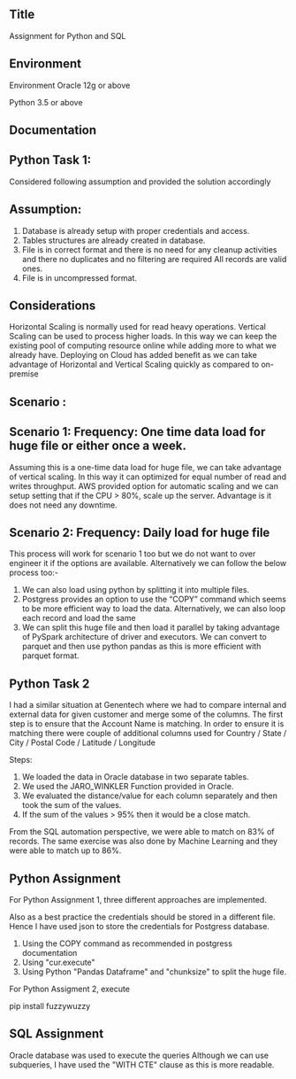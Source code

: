 
## Title

Assignment for Python and SQL



## Environment 

Environment 
Oracle 12g or above

Python 3.5 or above



## Documentation

## Python Task 1:
Considered following assumption and provided the solution accordingly

## Assumption: 
1.	Database is already setup with proper credentials and access.
2.	Tables structures are already created in database.
3.	File is in correct format and there is no need for any cleanup activities and there no duplicates and no filtering are required All records are valid ones. 
4.	File is in uncompressed format. 

## Considerations 
Horizontal Scaling is normally used for read heavy operations. Vertical Scaling can be used to process higher loads.  In this way we can keep the existing pool of computing resource online while adding more to what we already have.
Deploying on Cloud has added benefit as we can take advantage of Horizontal and Vertical Scaling quickly as compared to on-premise

## Scenario : 


## Scenario 1: Frequency:  One time data load for huge file or either once a week. 
Assuming this is a one-time data load for huge file, we can take advantage of vertical scaling. In this way it can optimized for equal number of read and writes throughput. 
AWS provided option for automatic scaling and we can setup setting that if the CPU > 80%, scale up the server.  Advantage is it does not need any downtime.

## Scenario 2: Frequency:  Daily load for huge file
This process will work for scenario 1 too but we do not want to over engineer it if the options are available.  Alternatively we can follow the below process too:-
1.	We can also load using python by splitting it into multiple files.
2.	Postgress provides an option to use the “COPY” command which seems to be more efficient way to load the data. Alternatively, we can also loop each record and load the same
3.	We can split this huge file and then load it parallel by taking advantage of PySpark architecture of driver and executors. We can convert to parquet and then use python pandas as this is more efficient with parquet format.







## Python Task 2 
I had a similar situation at Genentech where we had to compare internal and external data for given customer and merge some of the columns.
The first step is to ensure that the Account Name is matching. In order to ensure it is matching there were couple of additional columns used for Country / State / City / Postal Code / Latitude / Longitude

Steps: 
1.	We loaded the data in Oracle database in two separate tables.
2.	We used the JARO_WINKLER Function provided in Oracle.
3.	We evaluated the distance/value for each column separately and then took the sum of the values. 
4.	If the sum of the values > 95% then it would be a close match.

From the SQL automation perspective, we were able to match on 83% of records. The same exercise was also done by Machine Learning and they were able to match up to 86%.










## Python Assignment


For Python Assignment 1, three different approaches are implemented.

Also as a best practice the credentials should be stored in a different file. Hence I have used json to store the credentials for Postgress database.

1. Using the COPY command as recommended in postgress documentation
2. Using "cur.execute"
3. Using Python "Pandas Dataframe" and "chunksize" to split the huge file.

For Python Assigment 2, execute 

pip install fuzzywuzzy



## SQL Assignment

Oracle database was used to execute the queries
Although we can use subqueries, I have used the "WITH CTE" clause as this is more readable.
